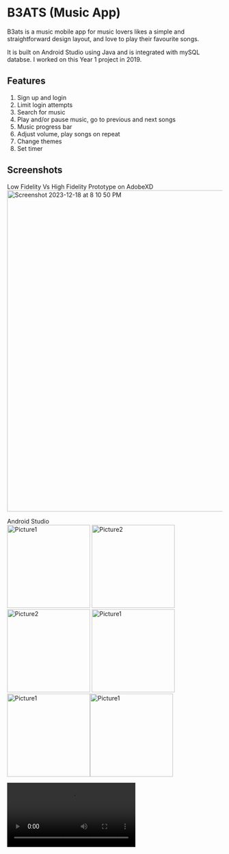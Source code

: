 
# B3ATS (Music App)

B3ats is a music mobile app for music lovers likes a simple and straightforward design layout, and love to play their favourite songs.

It is built on Android Studio using Java and is integrated with mySQL databse. I worked on this Year 1 project in 2019.

## Features
1. Sign up and login
2. Limit login attempts
3. Search for music
4. Play and/or pause music, go to previous and next songs
5. Music progress bar
6. Adjust volume, play songs on repeat
7. Change themes
8. Set timer

## Screenshots
Low Fidelity Vs High Fidelity Prototype on AdobeXD
<img width="750" alt="Screenshot 2023-12-18 at 8 10 50 PM" src="https://github.com/shr3yaa/b3ats/assets/87902706/9d06d9f0-7ab3-44d3-ae91-ddff68c435db">

Android Studio
<br>
<img width="194" alt="Picture1" src="https://user-images.githubusercontent.com/87902706/130988263-b751c475-2e19-4272-85eb-b6cad05d81b4.png"> <img width="194" alt="Picture2" src="https://user-images.githubusercontent.com/87902706/130988267-1c8cbacf-c9d5-4549-bb31-b5874da7a5a8.png">  <img width="194" alt="Picture2" src="https://user-images.githubusercontent.com/87902706/130988274-9207ea4e-acb1-4aa1-b9b1-b2ce029aa197.png"> <img width="194" alt="Picture1" src="https://user-images.githubusercontent.com/87902706/130988280-71491157-8de8-4f1a-899e-432b242beabe.png"><img width="194" alt="Picture1" src="https://user-images.githubusercontent.com/87902706/130988292-6ededd3e-0c27-4a22-957f-26c8d2995be9.png"><img width="194" alt="Picture1" src="https://user-images.githubusercontent.com/87902706/130991931-a64b4497-9b24-4c8b-ba11-9de7ab57a0ca.png">


![Click to view video demo](https://user-images.githubusercontent.com/87902706/130988163-36560ce4-3ee7-41c5-bd23-cd6092b8249c.mp4)
